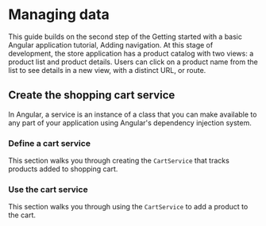 # Managing data

This guide builds on the second step of the Getting started with a basic Angular application tutorial, Adding navigation.
At this stage of development, the store application has a product catalog with two views: a product list and product details.
Users can click on a product name from the list to see details in a new view, with a distinct URL, or route.

## Create the shopping cart service

In Angular, a service is an instance of a class that you can make available to any part of your application using Angular's dependency injection system.

### Define a cart service

This section walks you through creating the `CartService` that tracks products added to shopping cart.

### Use the cart service

This section walks you through using the `CartService` to add a product to the cart.
